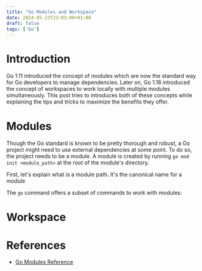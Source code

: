 ```yaml
---
title: "Go Modules and Workspace"
date: 2024-05-23T23:03:00+01:00
draft: false
tags: ['Go']
---
```

# Introduction
<!--start-summary-->

Go 1.11 introduced the concept of modules which are now the standard way for Go developers to manage dependencies. Later on, Go 1.18 introduced the concept of workspaces to work locally with multiple modules simultaneously. This post tries to introduces both of these concepts while explaining the tips and tricks to maximize the benefits they offer.



# Modules

Though the Go standard is known to be pretty thorough and robust, a Go project might need to use external dependencies at some point. To do so, the project needs to be a module. A module is created by running `go mod init <module_path>` at the root of the module's directory. 

First, let's explain what is a module path. It's the canonical name for a module





The `go` command offers a subset of commands to work with modules:






# Workspace





# References

- [Go Modules Reference](https://go.dev/ref/mod#module-path)